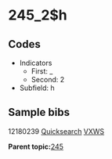 # 245\_2$h

## Codes

-   Indicators
    -   First: \_
    -   Second: 2
-   Subfield: h

## Sample bibs

12180239 [Quicksearch](https://search.library.yale.edu/catalog/12180239) [VXWS](http://prodorbis.library.yale.edu:7014/vxws/GetHoldingsService?bibId=12180239)

**Parent topic:**[245](../../tags/245/245.md)

